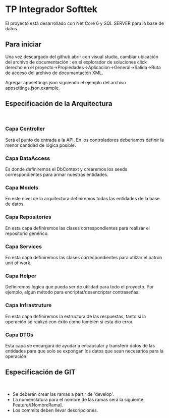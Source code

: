 # TP Integrador Softtek
El proyecto está desarrollado con Net Core 6 y SQL SERVER para la base de datos.
​
## **Para iniciar**
Una vez descargado del github abrir con visual studio, cambiar ubicación del archivo de documentación : en el explorador de soluciones click derecho en el proyecto->Propiedades->Aplicacion->General->Salida->Ruta de acceso del archivo de documantación XML.

Agregar appsettings.json siguiendo el ejemplo del archivo appsettings.json.example.

## **Especificación de la Arquitectura**
​
### **Capa Controller**
Será el punto de entrada a la API. En los controladores deberíamos definir la menor cantidad de lógica posible.
​
### **Capa DataAccess**
Es donde definiremos el DbContext y crearemos los seeds correspondientes para armar nuestras entidades.
​
### **Capa Models**
En este nivel de la arquitectura definiremos todas las entidades de la base de datos.
​
### **Capa Repositories**
En esta capa definiremos las clases correspondientes para realizar el repositorio genérico.

### **Capa Services**
En esta capa definiremos las clases correcpondientes para utilzar el patron unit of work.

### **Capa Helper**
Definiremos lógica que pueda ser de utilidad para todo el proyecto. Por ejemplo, algún método para encriptar/desencriptar contraseñas.

### **Capa Infrastruture**
En esta capa definiremos la estructura de las respuestas, tanto si la operación se realizó con éxito como también si esta dio error.

### **Capa DTOs**
Esta capa se encargará de ayudar a encapsular y transferir datos de las entidades para que solo se expongan los datos que sean necesarios para la operación.
​
## **Especificación de GIT**
​
* Se deberán crear las ramas a partir de 'develop'. 
* La nomenclatura para el nombre de las ramas será la siguiente: Feature/[NombreRama].
* Los commits deben llevar descripciones.
